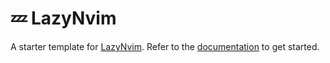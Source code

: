 # 💤 LazyNvim

A starter template for [LazyNvim](https://github.com/folke/lazy.nvim).
Refer to the [documentation](https://lazy.folke.io/installation) to get started.
